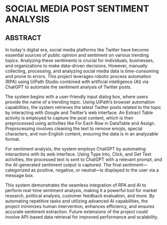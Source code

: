 # SOCIAL MEDIA POST SENTIMENT ANALYSIS
## ABSTRACT

In today's digital era, social media platforms like Twitter have become essential sources of public opinion and sentiment on various trending topics. Analyzing these sentiments is crucial for individuals, businesses, and organizations to make data-driven decisions. However, manually collecting, processing, and analyzing social media data is time-consuming and prone to errors. This project leverages robotic process automation (RPA) using UiPath Studio combined with artificial intelligence (AI) via ChatGPT to automate the sentiment analysis of Twitter posts.

The system begins with a user-friendly input dialog box, where users provide the name of a trending topic. Using UiPath’s browser automation capabilities, the system retrieves the latest Twitter posts related to the topic by interacting with Google and Twitter’s web interface. An Extract Table activity is employed to capture the post content, which is then preprocessed using activities like For Each Row in DataTable and Assign. Preprocessing involves cleaning the text to remove emojis, special characters, and non-English content, ensuring the data is in an analyzable format.

For sentiment analysis, the system employs ChatGPT by automating interactions with its web interface. Using Type Into, Click, and Get Text activities, the processed text is sent to ChatGPT with a relevant prompt, and the AI-generated sentiment output is captured. The final sentiment—categorized as positive, negative, or neutral—is displayed to the user via a message box.

This system demonstrates the seamless integration of RPA and AI to perform real-time sentiment analysis, making it a powerful tool for market research, political analysis, customer feedback evaluation, and more. By automating repetitive tasks and utilizing advanced AI capabilities, the project minimizes human intervention, enhances efficiency, and ensures accurate sentiment extraction. Future extensions of the project could involve API-based data retrieval for improved performance and scalability.
